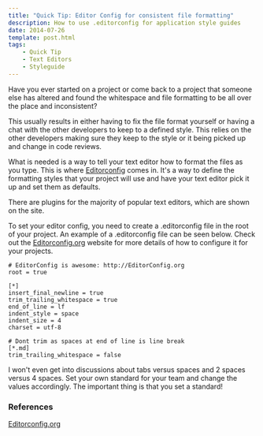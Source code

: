 ```yaml
---
title: "Quick Tip: Editor Config for consistent file formatting"
description: How to use .editorconfig for application style guides
date: 2014-07-26
template: post.html
tags:
    - Quick Tip
    - Text Editors
    - Styleguide
---
```


Have you ever started on a project or come back to a project that someone else has altered and found the whitespace and file formatting to be all over the place and inconsistent?

This usually results in either having to fix the file format yourself or having a chat with the other developers to keep to a defined style. This relies on the other developers making sure they keep to the style or it being picked up and change in code reviews.

What is needed is a way to tell your text editor how to format the files as you type. This is where [Editorconfig](http://editorconfig.org/) comes in. It's a way to define the formatting styles that your project will use and have your text editor pick it up and set them as defaults. 

There are plugins for the majority of popular text editors, which are shown on the site.

To set your editor config, you need to create a .editorconfig file in the root of your project. An example of a .editorconfig file can be seen below. Check out the [Editorconfig.org](http://editorconfig.org/) website for more details of how to configure it for your projects.

    # EditorConfig is awesome: http://EditorConfig.org
    root = true

    [*]
    insert_final_newline = true
    trim_trailing_whitespace = true
    end_of_line = lf
    indent_style = space
    indent_size = 4
    charset = utf-8

    # Dont trim as spaces at end of line is line break
    [*.md]
    trim_trailing_whitespace = false

I won't even get into discussions about tabs versus spaces and 2 spaces versus 4 spaces. Set your own standard for your team and change the values accordingly. The important thing is that you set a standard!

### References

[Editorconfig.org](http://editorconfig.org/)  
